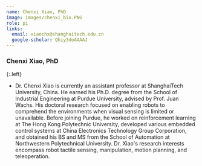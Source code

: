 ```yaml
---
name: Chenxi Xiao, PhD
image: images/chenxi_bio.PNG
role: pi
links:
  email: xiaochx@shanghaitech.edu.cn
  google-scholar: Qhiy3doAAAAJ
---
```


### Chenxi Xiao, PhD 
{:.left}

- Dr. Chenxi Xiao is currently an assistant professor at ShanghaiTech University, China. He earned his Ph.D. degree from the School of Industrial Engineering at Purdue University, advised by Prof. Juan Wachs. His doctoral research focused on enabling robots to comprehend the environments when visual sensing is limited or unavailable.  Before joining Purdue, he worked on reinforcement learning at The Hong Kong Polytechnic University, developed various embedded control systems at China Electronics Technology Group Corporation, and obtained his BS and MS from the School of Automation at Northwestern Polytechnical University. Dr. Xiao's research interests encompass robot tactile sensing, manipulation, motion planning, and teleoperation.


